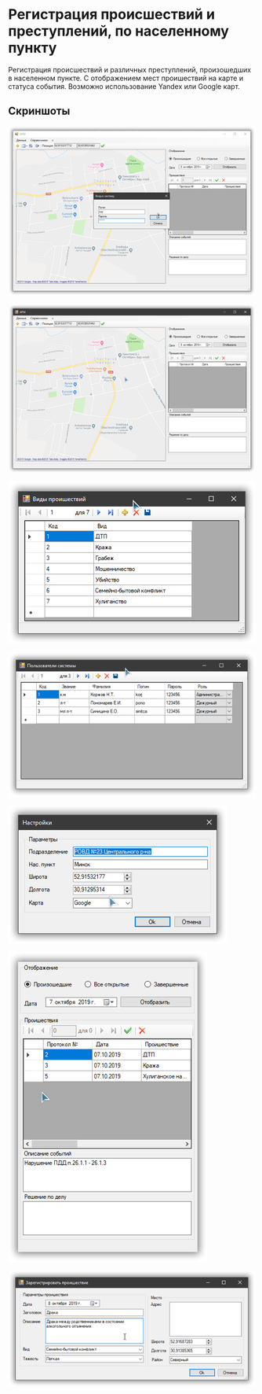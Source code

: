 # Регистрация происшествий и преступлений,  по населенному пункту

Регистрация происшествий и различных преступлений, произошедших в населенном пункте. C отображением мест проишествий на карте и статуса события.
Возможно использование Yandex или Google карт.

## Скриншоты 

!["Скрин 1"](/ScreenShots/Picture1.png "Screen 1")

!["Скрин 2"](/ScreenShots/Picture2.png "Screen 2")

!["Скрин 3"](/ScreenShots/Picture3.png "Screen 3")

!["Скрин 5"](/ScreenShots/Picture5.png "Screen 5")

!["Скрин 6"](/ScreenShots/Picture6.png "Screen 6")

!["Скрин 8"](/ScreenShots/Picture8.png "Screen 8")

!["Скрин 9"](/ScreenShots/Picture9.png "Screen 9")

